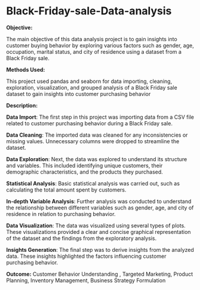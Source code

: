 # Black-Friday-sale-Data-analysis

**Objective:**

The main objective of this data analysis project is to gain insights into customer buying behavior by exploring various factors such as gender, age, occupation, marital status, and city of residence using a dataset from a Black Friday sale.

**Methods Used:**

This project used pandas and seaborn for data importing, cleaning, exploration, visualization, and grouped analysis of a Black Friday sale dataset to gain insights into customer purchasing behavior


**Description:**

**Data Import**: The first step in this project was importing data from a CSV file related to customer purchasing behavior during a Black Friday sale.

**Data Cleaning**: The imported data was cleaned for any inconsistencies or missing values. Unnecessary columns were dropped to streamline the dataset.

**Data Exploration**: Next, the data was explored to understand its structure and variables. This included identifying unique customers, their demographic characteristics, and the products they purchased.

**Statistical Analysis**: Basic statistical analysis was carried out, such as calculating the total amount spent by customers.

**In-depth Variable Analysis**: Further analysis was conducted to understand the relationship between different variables such as gender, age, and city of residence in relation to purchasing behavior.

**Data Visualization**: The data was visualized using several types of plots. These visualizations provided a clear and concise graphical representation of the dataset and the findings from the exploratory analysis.

**Insights Generation**: The final step was to derive insights from the analyzed data. These insights highlighted the factors influencing customer purchasing behavior.

**Outcome:** 
Customer Behavior Understanding , Targeted Marketing, Product Planning, Inventory Management, Business Strategy Formulation
